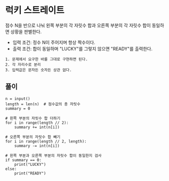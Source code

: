# 럭키 스트레이트

점수 N을 반으로 나눠 왼쪽 부분의 각 자릿수 합과 오른쪽 부분의 각 자릿수 합이 동일하면 상황을 판별한다.

* 입력 조건: 정수 N이 주어지며 항상 짝수이다.
* 출력 조건: 합이 동일하며 "LUCKY"를 그렇지 않으면 "READY"를 출력한다.

~~~
1. 문제에서 요구한 바를 그대로 구현하면 된다. 
2. 각 자리수로 분리
3. 입력값은 문자든 숫자든 상관 없다.
~~~

## 풀이

~~~
n = input()
length = len(n)  # 점수값의 총 자릿수
summary = 0

# 왼쪽 부분의 자릿수 합 더하기
for i in range(length // 2):
    summary += int(n[i])

# 오른쪽 부분의 자릿수 합 빼기
for i in range(length // 2, length):
    summary -= int(n[i])

# 왼쪽 부분과 오른쪽 부분의 자릿수 합이 동일한지 검사
if summary == 0:
    print("LUCKY")
else:
    print("READY")

~~~